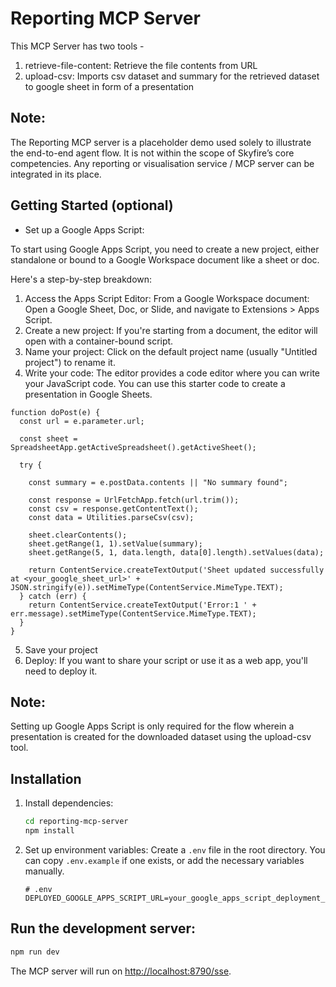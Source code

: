 # Reporting MCP Server

This MCP Server has two tools - 
1. retrieve-file-content: Retrieve the file contents from URL
2. upload-csv: Imports csv dataset and summary for the retrieved dataset to google sheet in form of a presentation 

## Note:
The Reporting MCP server is a placeholder demo used solely to illustrate the end-to-end agent flow. It is not within the scope of Skyfire’s core competencies. Any reporting or visualisation service / MCP server can be integrated in its place.

## Getting Started (optional)

- Set up a Google Apps Script:

To start using Google Apps Script, you need to create a new project, either standalone or bound to a Google Workspace document like a sheet or doc.

Here's a step-by-step breakdown:

1. Access the Apps Script Editor:
From a Google Workspace document: Open a Google Sheet, Doc, or Slide, and navigate to Extensions > Apps Script. 
2. Create a new project:
If you're starting from a document, the editor will open with a container-bound script. 
3. Name your project:
Click on the default project name (usually "Untitled project") to rename it. 
4. Write your code:
The editor provides a code editor where you can write your JavaScript code. You can use this starter code to create a presentation in Google Sheets.

```
function doPost(e) {
  const url = e.parameter.url;
  
  const sheet = SpreadsheetApp.getActiveSpreadsheet().getActiveSheet();

  try {

    const summary = e.postData.contents || "No summary found";

    const response = UrlFetchApp.fetch(url.trim());
    const csv = response.getContentText();
    const data = Utilities.parseCsv(csv);

    sheet.clearContents();
    sheet.getRange(1, 1).setValue(summary);
    sheet.getRange(5, 1, data.length, data[0].length).setValues(data);
    
    return ContentService.createTextOutput('Sheet updated successfully at <your_google_sheet_url>' + JSON.stringify(e)).setMimeType(ContentService.MimeType.TEXT);
  } catch (err) {
    return ContentService.createTextOutput('Error:1 ' + err.message).setMimeType(ContentService.MimeType.TEXT);
  }
}
```
5. Save your project
6. Deploy:
If you want to share your script or use it as a web app, you'll need to deploy it.

## Note:
Setting up Google Apps Script is only required for the flow wherein a presentation is created for the downloaded dataset using the upload-csv tool.

## Installation

1.  Install dependencies:
    ```bash
    cd reporting-mcp-server
    npm install
    ```
2.  Set up environment variables:
    Create a `.env` file in the root directory. You can copy `.env.example` if one exists, or add the necessary variables manually.

    ```
    # .env
    DEPLOYED_GOOGLE_APPS_SCRIPT_URL=your_google_apps_script_deployment_url
    ```

## Run the development server:

```bash
npm run dev
```

The MCP server will run on [http://localhost:8790/sse](http://localhost:8790/sse).